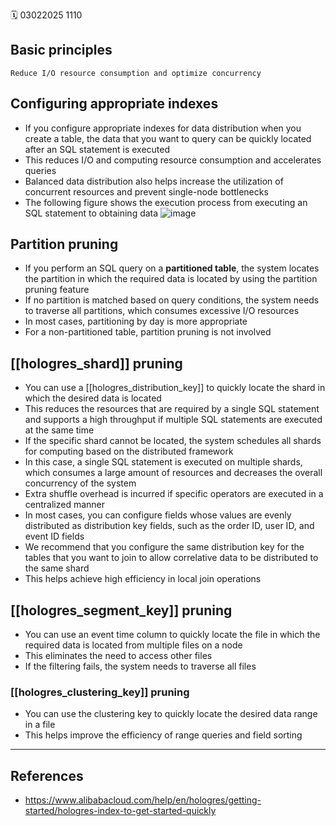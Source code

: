 🗓️ 03022025 1110

## Basic principles
```ad-abstract
Reduce I/O resource consumption and optimize concurrency
```
## Configuring appropriate indexes
- If you configure appropriate indexes for data distribution when you create a table, the data that you want to query can be quickly located after an SQL statement is executed
- This reduces I/O and computing resource consumption and accelerates queries
- Balanced data distribution also helps increase the utilization of concurrent resources and prevent single-node bottlenecks
- The following figure shows the execution process from executing an SQL statement to obtaining data
![image](https://help-static-aliyun-doc.aliyuncs.com/assets/img/en-US/4655981271/p813026.png)
## Partition pruning
- If you perform an SQL query on a **partitioned table**, the system locates the partition in which the required data is located by using the partition pruning feature
- If no partition is matched based on query conditions, the system needs to traverse all partitions, which consumes excessive I/O resources
- In most cases, partitioning by day is more appropriate
- For a non-partitioned table, partition pruning is not involved

## [[hologres_shard]] pruning
- You can use a [[hologres_distribution_key]] to quickly locate the shard in which the desired data is located
- This reduces the resources that are required by a single SQL statement and supports a high throughput if multiple SQL statements are executed at the same time
- If the specific shard cannot be located, the system schedules all shards for computing based on the distributed framework
- In this case, a single SQL statement is executed on multiple shards, which consumes a large amount of resources and decreases the overall concurrency of the system
- Extra shuffle overhead is incurred if specific operators are executed in a centralized manner
- In most cases, you can configure fields whose values are evenly distributed as distribution key fields, such as the order ID, user ID, and event ID fields
- We recommend that you configure the same distribution key for the tables that you want to join to allow correlative data to be distributed to the same shard
- This helps achieve high efficiency in local join operations
    
## [[hologres_segment_key]] pruning
- You can use an event time column to quickly locate the file in which the required data is located from multiple files on a node
- This eliminates the need to access other files
- If the filtering fails, the system needs to traverse all files
    
### [[hologres_clustering_key]] pruning
- You can use the clustering key to quickly locate the desired data range in a file
- This helps improve the efficiency of range queries and field sorting

---
## References
- https://www.alibabacloud.com/help/en/hologres/getting-started/hologres-index-to-get-started-quickly